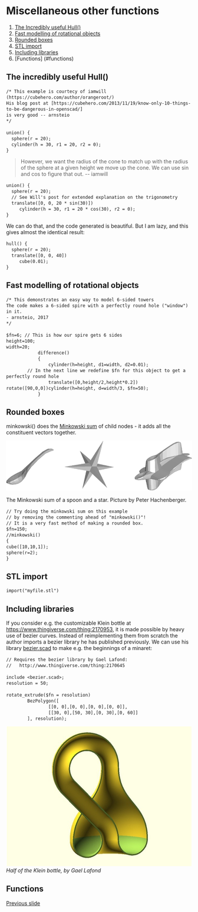 # Miscellaneous other functions
1. [The Incredibly useful Hull()](#the-incredibly-useful-hull())
2. [Fast modelling  of rotational objects](#fast-modelling-of-rotational-objects)
3. [Rounded boxes](#rounded-boxes)
4. [STL import](#stl-import)
5. [Including libraries](#including-libraries)
6. [Functions] (#functions)

## The incredibly useful Hull()

~~~
/* This example is courtecy of iamwill
(https://cubehero.com/author/orangeroot/)
His blog post at [https://cubehero.com/2013/11/19/know-only-10-things-to-be-dangerous-in-openscad/]
is very good -- arnsteio
*/

union() {
  sphere(r = 20);
  cylinder(h = 30, r1 = 20, r2 = 0);
}
~~~

> However, we want the radius of the cone to match up with the radius of the sphere at a given height we move up the cone. We can use sin and cos to figure that out.
> -- iamwill

~~~
union() {
  sphere(r = 20);
  // See Will's post for extended explanation on the trigonometry
  translate([0, 0, 20 * sin(30)])
     cylinder(h = 30, r1 = 20 * cos(30), r2 = 0);
}
~~~

We can do that, and the code generated is beautiful. But I am lazy, and this gives almost the identical result:
~~~
hull() {
  sphere(r = 20);
  translate([0, 0, 40]) 
     cube(0.01);
}
~~~


## Fast modelling of rotational objects
~~~
/* This demonstrates an easy way to model 6-sided towers
The code makes a 6-sided spire with a perfectly round hole ("window") in it. 
- arnsteio, 2017
*/

$fn=6; // This is how our spire gets 6 sides
height=100;
width=20;            
            difference()
            {
                cylinder(h=height, d1=width, d2=0.01);
		// In the next line we redefine $fn for this object to get a perfectly round hole
                translate([0,height/2,height*0.2]) rotate([90,0,0])cylinder(h=height, d=width/3, $fn=50);
            }
~~~

## Rounded boxes

minkowski() does the [Minkowski sum](https://doc.cgal.org/latest/Minkowski_sum_3/) of child nodes - it adds all the constituent vectors together.

![alt text](bilder/minkowski_spoon_star.png "The Minkowski sum of a spoon and a star.")

The Minkowski sum of a spoon and a star. Picture by Peter Hachenberger.

~~~
// Try doing the minkowski sum on this example 
// by removing the commenting ahead of "minkowski()"!
// It is a very fast method of making a rounded box.
$fn=150;
//minkowski()
{
cube([10,10,1]);
sphere(r=2);
}
~~~

## STL import 
~~~
import("myfile.stl")
~~~

## Including libraries
If you consider e.g. the customizable Klein bottle at <https://www.thingiverse.com/thing:2170953>, it is made possible by heavy use of bezier curves. 
Instead of reimplementing them from scratch the author imports a bezier library he has published previously.
We can use his library [bezier.scad](bezier.scad) to make e.g. the beginnings of a minaret:
~~~
// Requires the bezier library by Gael Lafond:
//   http://www.thingiverse.com/thing:2170645

include <bezier.scad>;
resolution = 50;

rotate_extrude($fn = resolution)
        BezPolygon([
                [[0, 0],[0, 0],[0, 0],[0, 0]],
                [[30, 0],[50, 30],[0, 30],[0, 60]]
        ], resolution);
~~~
![alt text](bilder/halfKleinBottleByGaelLafond.jpg "Half of the Klein bottle, by Gael Lafond")
*Half of the Klein bottle, by Gael Lafond*

## Functions


[Previous slide](05-trigonometry_conditionals_loops.md)
